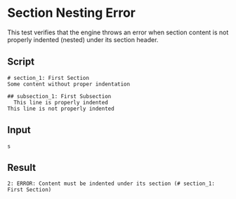 # Section Nesting Error

This test verifies that the engine throws an error when section content
is not properly indented (nested) under its section header.

## Script
```cuentitos
# section_1: First Section
Some content without proper indentation

## subsection_1: First Subsection
  This line is properly indented
This line is not properly indented
```

## Input
```input
s
```

## Result
```result
2: ERROR: Content must be indented under its section (# section_1: First Section)
```
